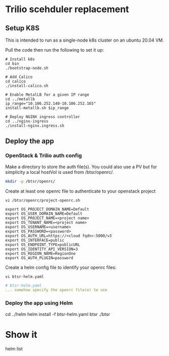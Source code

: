 # Trilio scehduler replacement

## Setup K8S
This is intended to run as a single-node k8s cluster on an ubuntu 20.04 VM.

Pull the code then run the following to set it up:

```
# Install k8s
cd bin
./bootstrap-node.sh

# Add Calico
cd calico
./install-calico.sh

# Enable MetalLB for a given IP range
cd ../metallb
ip_range="10.106.252.140-10.106.252.165"
install-metallb.sh $ip_range

# Deploy NGINX ingress controller
cd ../nginx-ingress
./install-nginx.ingress.sh
```

## Deploy the app

### OpenStack & Trilio auth config

Make a directory to store the auth file(s). You could also use a PV but for simplicity
a local hostVol is used from /btsr/openrc/.

```bash
mkdir -p /btsr/openrc/
```

Create at least one openrc file to authenticate to your openstack project

`vi /btsr/openrc/project-openrc.sh`

```
export OS_PROJECT_DOMAIN_NAME=Default
export OS_USER_DOMAIN_NAME=Default
export OS_PROJECT_NAME=<project name>
export OS_TENANT_NAME=<project name>
export OS_USERNAME=<username>
export OS_PASSWORD=<password>
export OS_AUTH_URL=https://<cloud fqdn>:5000/v3
export OS_INTERFACE=public
export OS_ENDPOINT_TYPE=publicURL
export OS_IDENTITY_API_VERSION=3
export OS_REGION_NAME=RegionOne
export OS_AUTH_PLUGIN=password
```


Create a helm config file to identify your openrc files:

`vi btsr-helm.yaml`

```yaml
# btsr-helm.yaml
... somehow specify the openrc file(e) to use
```

### Deploy the app using Helm
cd ../helm
helm install -f btsr-helm.yaml btsr ./btsr

# Show it
helm list
```
